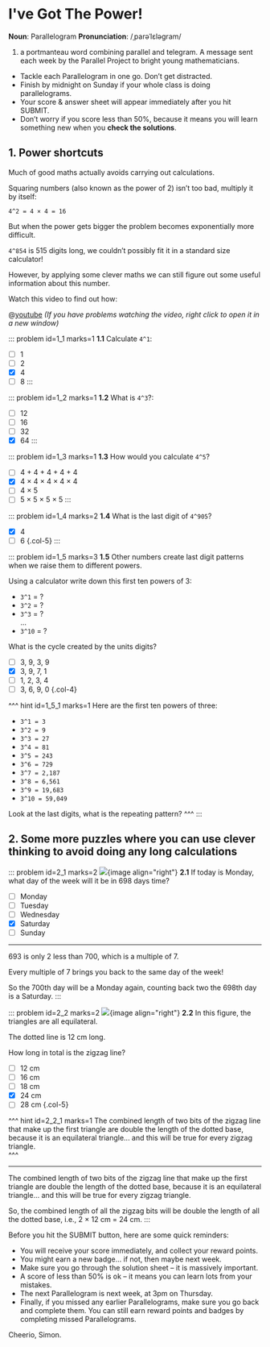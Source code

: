 # I've Got The Power!

<div class="dictionary">

__Noun__: Parallelogram
__Pronunciation__: /ˌparəˈlɛləɡram/

1. a portmanteau word combining parallel and telegram. A message sent each
week by the Parallel Project to bright young mathematicians.

</div>

*	Tackle each Parallelogram in one go. Don’t get distracted.
*	Finish by midnight on Sunday if your whole class is doing parallelograms.
*	Your score & answer sheet will appear immediately after you hit SUBMIT.
*	Don’t worry if you score less than 50%, because it means you will learn something new when you __check the solutions__.


## 1. Power shortcuts

Much of good maths actually avoids carrying out calculations.  

Squaring numbers (also known as the power of 2) isn’t too bad, multiply it by itself:  

`4^2 = 4 × 4 = 16`  

But when the power gets bigger the problem becomes exponentially more difficult.  

`4^854` is 515 digits long, we couldn’t possibly fit it in a standard size calculator!  

However, by applying some clever maths we can still figure out some useful information about this number.  

Watch this video to find out how:

@[youtube](q1VRIHhGOzc?rel=0) _(If you have problems watching the video, right click to open it in a new window)_

::: problem id=1_1 marks=1
__1.1__ Calculate `4^1`:

* [ ] 1  
* [ ] 2  
* [x] 4  
* [ ] 8
:::

::: problem id=1_2 marks=1
__1.2__ What is `4^3`?:

* [ ] 12  
* [ ] 16  
* [ ] 32  
* [x] 64
:::

::: problem id=1_3 marks=1
__1.3__ How would you calculate `4^5`?

* [ ] 4 + 4 + 4 + 4 + 4  
* [x] 4 × 4 × 4 × 4 × 4  
* [ ] 4 × 5  
* [ ] 5 × 5 × 5 × 5
:::

::: problem id=1_4 marks=2
__1.4__ What is the last digit of `4^905`?

* [x] 4
* [ ] 6
{.col-5}
:::

::: problem id=1_5 marks=3
__1.5__ Other numbers create last digit patterns when we raise them to different powers.  

Using a calculator write down this first ten powers of 3:  

* `3^1` = ?  
* `3^2` = ?  
* `3^3` = ?  
...
* `3^10` = ?  

What is the cycle created by the units digits?  

* [ ] 3, 9, 3, 9 
* [x] 3, 9, 7, 1
* [ ] 1, 2, 3, 4
* [ ] 3, 6, 9, 0
{.col-4}

^^^ hint id=1_5_1 marks=1
Here are the first ten powers of three:

* `3^1 = 3`
* `3^2 = 9`
* `3^3 = 27`
* `3^4 = 81`
* `3^5 = 243`
* `3^6 = 729`
* `3^7 = 2,187`
* `3^8 = 6,561`
* `3^9 = 19,683`
* `3^10 = 59,049`

Look at the last digits, what is the repeating pattern?
^^^
:::


## 2. Some more puzzles where you can use clever thinking to avoid doing any long calculations

::: problem id=2_1 marks=2
![](/resources/6-41-ive-got-the-power/2-1-calendar.jpg){image align="right"}
__2.1__ If today is Monday, what day of the week will it be in 698 days time? 

* [ ] Monday
* [ ] Tuesday
* [ ] Wednesday
* [x] Saturday
* [ ] Sunday

---

693 is only 2 less than 700, which is a multiple of 7.  

Every multiple of 7 brings you back to the same day of the week!  

So the 700th day will be a Monday again, counting back two the 698th day is a Saturday.
:::

::: problem id=2_2 marks=2
![](/resources/6-41-ive-got-the-power/2-2-zigzag.jpg){image align="right"}
__2.2__ In this figure, the triangles are all equilateral.  

The dotted line is 12 cm long.  

How long in total is the zigzag line?

* [ ] 12 cm
* [ ] 16 cm
* [ ] 18 cm
* [x] 24 cm
* [ ] 28 cm
{.col-5}

^^^ hint id=2_2_1 marks=1
The combined length of two bits of the zigzag line that make up the first triangle are double the length of the dotted base, because it is an equilateral triangle... and this will be true for every zigzag triangle.  
^^^

---

The combined length of two bits of the zigzag line that make up the first triangle are double the length of the dotted base, because it is an equilateral triangle... and this will be true for every zigzag triangle.  

So, the combined length of all the zigzag bits will be double the length of all the dotted base, i.e., 2 × 12 cm = 24 cm.
:::


Before you hit the SUBMIT button, here are some quick reminders:

*	You will receive your score immediately, and collect your reward points.
*	You might earn a new badge... if not, then maybe next week.
*	Make sure you go through the solution sheet – it is massively important.
*	A score of less than 50% is ok – it means you can learn lots from your mistakes.
*	The next Parallelogram is next week, at 3pm on Thursday.
*	Finally, if you missed any earlier Parallelograms, make sure you go back and complete them. You can still earn reward points and badges by completing missed Parallelograms.

Cheerio,
Simon.